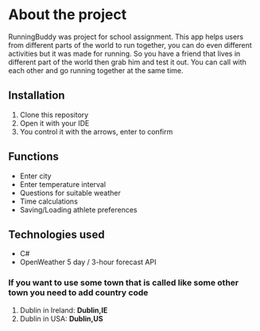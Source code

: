# About the project
RunningBuddy was project for school assignment. This app helps users from different parts of the world to run together, you can do even different activities but it was made for running.
So you have a friend that lives in different part of the world then grab him and test it out. You can call with each other and go running together at the same time.

## Installation
1. Clone this repository
2. Open it with your IDE
3. You control it with the arrows, enter to confirm

## Functions
- Enter city
- Enter temperature interval
- Questions for suitable weather
- Time calculations
- Saving/Loading athlete preferences

## Technologies used
- C# 
- OpenWeather 5 day / 3-hour forecast API

### If you want to use some town that is called like some other town you need to add country code
1. Dublin in Ireland: **Dublin,IE**
2. Dublin in USA: **Dublin,US**

